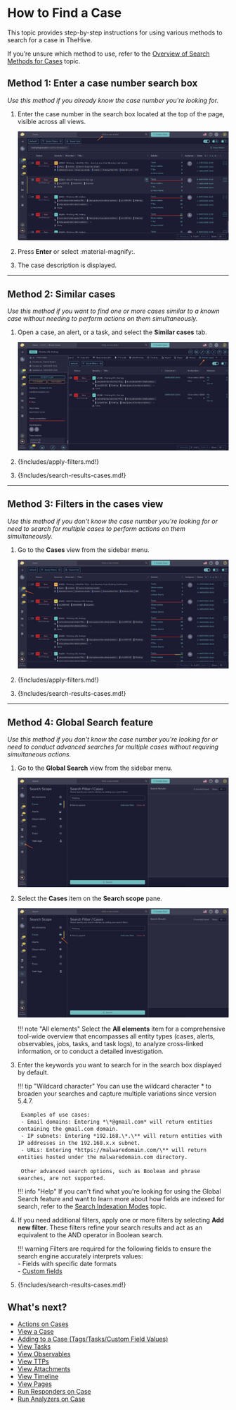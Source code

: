 # How to Find a Case

This topic provides step-by-step instructions for using various methods to search for a case in TheHive.

If you’re unsure which method to use, refer to the [Overview of Search Methods for Cases](overview-search-methods-case.md) topic.

## Method 1: Enter a case number search box

*Use this method if you already know the case number you're looking for.*

1. Enter the case number in the search box located at the top of the page, visible across all views.

    ![Enter a case number search box](../../../../images/user-guides/analyst-corner/cases/find_a_case_enter_a_case_number.png)

2. Press **Enter** or select :material-magnify:.

3. The case description is displayed.

---

## Method 2: Similar cases

*Use this method if you want to find one or more cases similar to a known case without needing to perform actions on them simultaneously.*

1. Open a case, an alert, or a task, and select the **Similar cases** tab.

    ![Similar cases](../../../../images/user-guides/analyst-corner/cases/find-a-case-similar-cases.png)

2. {!includes/apply-filters.md!}

3. {!includes/search-results-cases.md!}

---

## Method 3: Filters in the cases view

*Use this method if you don't know the case number you're looking for or need to search for multiple cases to perform actions on them simultaneously.*

1. Go to the **Cases** view from the sidebar menu.

    ![Filters in the cases view](../../../../images/user-guides/analyst-corner/cases/find-a-case-filters-cases-view.png)

2. {!includes/apply-filters.md!}

3. {!includes/search-results-cases.md!}

---

## Method 4: Global Search feature

*Use this method if you don't know the case number you're looking for or need to conduct advanced searches for multiple cases without requiring simultaneous actions.*

1. Go to the **Global Search** view from the sidebar menu.

    ![Global Search feature sidebar menu](../../../../images/user-guides/analyst-corner/cases/find-a-case-global-search-feature-sidebar-menu.png)

2. Select the **Cases** item on the **Search scope** pane.

    ![Global Search feature cases item](../../../../images/user-guides/analyst-corner/cases/find-a-case-global-search-feature-cases-item.png)

    !!! note "All elements"
        Select the **All elements** item for a comprehensive tool-wide overview that encompasses all entity types (cases, alerts, observables, jobs, tasks, and task logs), to analyze cross-linked information, or to conduct a detailed investigation.

3. Enter the keywords you want to search for in the search box displayed by default.

    !!! tip "Wildcard character"
        You can use the wildcard character *\** to broaden your searches and capture multiple variations since version 5.4.7.
        
        Examples of use cases:  
        - Email domains: Entering *\*@gmail.com* will return entities containing the gmail.com domain.  
        - IP subnets: Entering *192.168.\*.\** will return entities with IP addresses in the 192.168.x.x subnet.  
        - URLs: Entering *https://malwaredomain.com/\** will return entities hosted under the malwaredomain.com directory.

        Other advanced search options, such as Boolean and phrase searches, are not supported.

    !!! info "Help"
        If you can't find what you're looking for using the Global Search feature and want to learn more about how fields are indexed for search, refer to the [Search Indexation Modes](thehive/user-guides/analyst-corner/search-methods/search-indexation-modes.md) topic.

4. If you need additional filters, apply one or more filters by selecting **Add new filter**. These filters refine your search results and act as an equivalent to the AND operator in Boolean search.

    !!! warning
        Filters are required for the following fields to ensure the search engine accurately interprets values:  
        - Fields with specific date formats  
        - [Custom fields](../../../../administration/custom-fields/about-custom-fields.md)

5. {!includes/search-results-cases.md!}

## What's next?

* [Actions on Cases](../../cases-list/actions.md)
* [View a Case](../../cases-list/general.md)
* [Adding to a Case (Tags/Tasks/Custom Field Values)](../../cases/adding_to_a_case.md)
* [View Tasks](../../cases-list/tasks.md)
* [View Observables](../../cases-list/observables.md)
* [View TTPs](../../cases-list/ttps.md)
* [View Attachments](../../cases-list/attachments.md)
* [View Timeline](../../cases-list/timeline.md)
* [View Pages](../../cases-list/pages.md)
* [Run Responders on Case](../../cases-list/run-responders.md)
* [Run Analyzers on Case](../../cases-list/run-analyzer.md)
